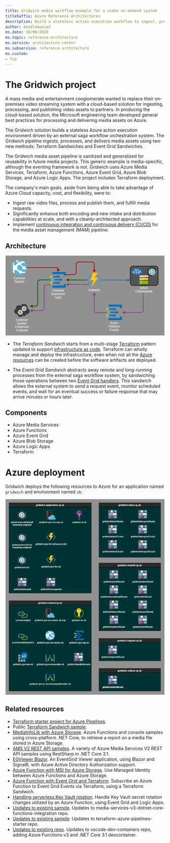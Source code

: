 ```yaml
---
title: Gridwich media workflow example for a video on-demand system
titleSuffix: Azure Reference Architectures
description: Build a stateless action execution workflow to ingest, process, and deliver media assets. Gridwich is driven by an external saga orchestration system and uses two new methods, Terraform Sandwiches and Event Grid Sandwiches.
author: doodlemania2
ms.date: 10/08/2020
ms.topic: reference-architecture
ms.service: architecture-center
ms.subservice: reference-architecture
ms.custom:
- fcp
---
```


# The Gridwich project

A mass media and entertainment conglomerate wanted to replace their on-premises video streaming system with a cloud-based solution for ingesting, processing, and publishing video assets to partners. In producing the cloud-based solution, the Microsoft engineering team developed general best practices for processing and delivering media assets on Azure.

The Gridwich solution builds a stateless Azure action execution environment driven by an external saga workflow orchestration system. The Gridwich pipeline ingests, processes, and delivers media assets using two new methods: Terraform Sandwiches and Event Grid Sandwiches.

The Gridwich media asset pipeline is sanitized and generalized for reusability in future media projects. This generic example is media-specific, although the eventing framework is not. Gridwich uses Azure Media Services, Terraform, Azure Functions, Azure Event Grid, Azure Blob Storage, and Azure Logic Apps. The project includes Terraform deployment.

The company's main goals, aside from being able to take advantage of Azure Cloud capacity, cost, and flexibility, were to:
- Ingest raw video files, process and publish them, and fulfill media requests.
- Significantly enhance both encoding and new intake and distribution capabilities at scale, and with a cleanly-architected approach.
- Implement [continuous integration and continuous delivery (CI/CD)](gridwich-cicd.md) for the media asset management (MAM) pipeline.

## Architecture

![Concepts_The_Gridwich_Project_overview_highlevel](media/gridwich-overview.png)

- The *Terraform Sandwich* starts from a multi-stage [Terraform](https://www.terraform.io/) pattern updated to support [infrastructure as code](/azure/devops/learn/what-is-infrastructure-as-code). Terraform can wholly manage and deploy the infrastructure, even when not all the [Azure resources](https://terraform.io/docs/providers/azurerm/) can be created before the software artifacts are deployed.

- The *Event Grid Sandwich* abstracts away remote and long-running processes from the external saga workflow system, by sandwiching those operations between two [Event Grid handlers](gridwich-request-response-flow.md). This sandwich allows the external system to send a request event, monitor scheduled events, and wait for an eventual success or failure response that may arrive minutes or hours later.

## Components

- Azure Media Services
- Azure Functions
- Azure Event Grid
- Azure Blob Storage
- Azure Logic Apps
- Terraform

# Azure deployment

Gridwich deploys the following resources to Azure for an application named `gridwich` and environment named `sb`:

![Gridwich Azure deployment diagram.](media/gridwich-deployment.png)

## Related resources

- [Terraform starter project for Azure Pipelines](https://github.com/microsoft/terraform-azure-devops-starter).
- Public [Terraform Sandwich sample](https://github.com/Azure-Samples/azure-functions-event-grid-terraform).
- [MediaInfoLib with Azure Storage](https://github.com/Azure-Samples/functions-dotnet-core-mediainfo). Azure Functions and console samples using cross-platform .NET Core, to retrieve a report on a media file stored in Azure Storage.
- [AMS V2 REST API samples](https://github.com/Azure-Samples/media-services-v2-dotnet-core-restsharp-sample). A variety of Azure Media Services V2 REST API samples using RestSharp in .NET Core 3.1.
- [EGViewer Blazor](https://github.com/Azure-Samples/eventgrid-viewer-blazor). An EventGrid Viewer application, using Blazor and SignalR, with Azure Active Directory Authorization support.
- [Azure Function with MSI for Azure Storage](https://github.com/Azure-Samples/functions-storage-managed-identity). Use Managed Identity between Azure Functions and Azure Storage.
- [Azure Function with Event Grid and Terraform](https://github.com/Azure-Samples/azure-functions-event-grid-terraform). Subscribe an Azure Function to Event Grid Events via Terraform, using a Terraform Sandwich.
- [Handling serverless Key Vault rotation](https://github.com/Azure-Samples/serverless-keyvault-secret-rotation-handling). Handle Key Vault secret rotation changes utilized by an Azure Function, using Event Grid and Logic Apps.
- [Updates to existing sample](https://github.com/Azure-Samples/media-services-v3-dotnet-core-functions-integration/tree/master/Encoding). Updates to media-services-v3-dotnet-core-functions-integration repo.
- [Updates to existing sample](https://github.com/NickDrouin/terraform-azure-pipelines-starter). Updates to terraform-azure-pipelines-starter repo.
- [Updates to existing repo](https://github.com/microsoft/vscode-dev-containers/tree/master/containers/azure-functions-dotnetcore-3.1). Updates to vscode-dev-containers repo, adding Azure Functions v3 and .NET Core 3.1 devcontainer.

